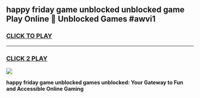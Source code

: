 
## happy friday game unblocked unblocked game Play Online 👋 Unblocked Games #awvi1
<h3>
<a href="https://premium.freeplayer.one?title=happy_friday_game_unblocked&ref=21F">CLICK TO PLAY</a></h3>
<hr>

<h3>
<a href="https://premium.freeplayer.one?title=happy_friday_game_unblocked&ref=21F">CLICK 2 PLAY</a>
  
</h3>

<a href="https://premium.freeplayer.one?title=happy_friday_game_unblocked&ref=21F/"><img src="https://clearcache.store/games.png"></a>


**happy friday game unblocked games unblocked: Your Gateway to Fun and Accessible Online Gaming**
